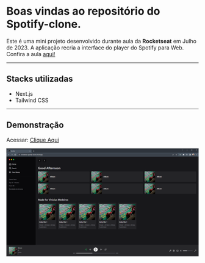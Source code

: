 # Boas vindas ao repositório do Spotify-clone.

Este é uma mini projeto desenvolvido durante aula da **Rocketseat** em Julho de 2023. A aplicação recria a interface do player do Spotify para Web.
Confira a aula [aqui!](https://www.youtube.com/watch?v=YVI-q3idGiM&t=1672s)

---

## Stacks utilizadas

- Next.js
- Tailwind CSS

---

## Demonstração

Acessar: [Clique Aqui](https://vmedeiros-spotify-clone.vercel.app/)

![](/demo.png)
